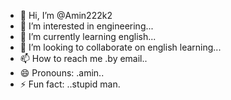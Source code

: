 - 👋 Hi, I’m @Amin222k2
- 👀 I’m interested in engineering...
- 🌱 I’m currently learning english...
- 💞️ I’m looking to collaborate on english learning...
- 📫 How to reach me .by email..
- 😄 Pronouns: .amin..
- ⚡ Fun fact: ..stupid man.

<!---
Amin222k2/Amin222k2 is a ✨ special ✨ repository because its `README.md` (this file) appears on your GitHub profile.
You can click the Preview link to take a look at your changes.
--->
